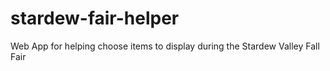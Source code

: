 # stardew-fair-helper
Web App for helping choose items to display during the Stardew Valley Fall Fair
